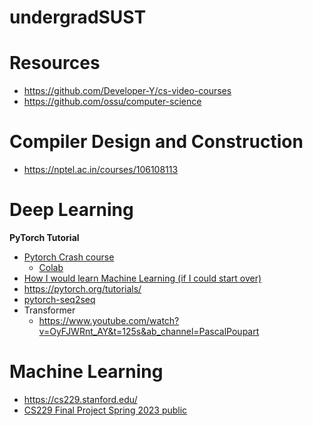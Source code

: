 # undergradSUST

# Resources
* https://github.com/Developer-Y/cs-video-courses
* https://github.com/ossu/computer-science

# Compiler Design and Construction
* https://nptel.ac.in/courses/106108113

# Deep Learning
**PyTorch Tutorial**
* [Pytorch Crash course](https://www.youtube.com/watch?v=OIenNRt2bjg&ab_channel=AssemblyAI)
  * [Colab](https://colab.research.google.com/drive/1eiUBpmQ4m7Lbxqi2xth1jBaL61XTKdxp?usp=sharing)
* [How I would learn Machine Learning (if I could start over)](https://www.youtube.com/watch?v=wtolixa9XTg&ab_channel=AssemblyAI)
* https://pytorch.org/tutorials/
* [pytorch-seq2seq](https://github.com/bentrevett/pytorch-seq2seq)
* Transformer
  * https://www.youtube.com/watch?v=OyFJWRnt_AY&t=125s&ab_channel=PascalPoupart
# Machine Learning
* https://cs229.stanford.edu/
* [CS229 Final Project Spring 2023 public](https://docs.google.com/document/d/1_VKI_hCQ3zj5SaPY_-Tf3hB0wjeKmF_51DYyMk13mTw/edit)
